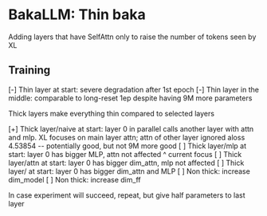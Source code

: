 # BakaLLM: Thin baka

Adding layers that have SelfAttn only to raise the number of tokens seen by XL

## Training

[-] Thin layer at start: severe degradation after 1st epoch
[-] Thin layer in the middle: comparable to long-reset 1ep despite having 9M more parameters

Thick layers make everything thin compared to selected layers

[+] Thick layer/naive at start: layer 0 in parallel calls another layer with attn and mlp. XL focuses on main layer attn; attn of other layer ignored
 aloss 4.53854 -- potentially good, but not 9M more good
[ ] Thick layer/mlp at start: layer 0 has bigger MLP, attn not affected
 ^ current focus
[ ] Thick layer/attn at start: layer 0 has bigger dim_attn, mlp not affected
[ ] Thick layer/ at start: layer 0 has bigger dim_attn and MLP
[ ] Non thick: increase dim_model
[ ] Non thick: increase dim_ff

In case experiment will succeed, repeat, but give half parameters to last layer

